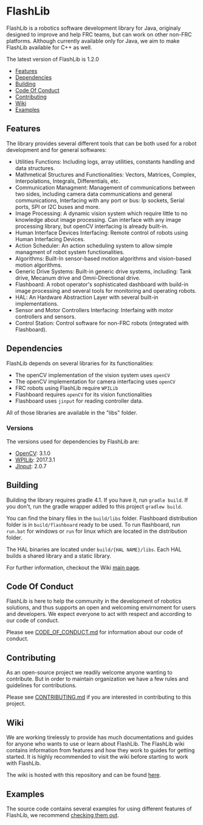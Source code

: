 # FlashLib
FlashLib is a robotics software development library for Java, originaly designed to improve and help FRC teams, but can work on other non-FRC platforms. Although currently available only for Java, we aim to make FlashLib available for C++ as well.

The latest version of FlashLib is 1.2.0

- [Features](#features)
- [Dependencies](#dependencies)
- [Building](#building)
- [Code Of Conduct](#code-of-conduct)
- [Contributing](#contributing)
- [Wiki](#wiki)
- [Examples](#examples)

## Features

The library provides several different tools that can be both used for a robot development and for general softwares:
- Utilities Functions: Including logs, array utilities, constants handling and data structures.
- Mathmetical Structures and Functionalities: Vectors, Matrices, Complex, Interpolations, Integrals, Differentials, etc.
- Communication Managment: Management of communications between two sides, including camera data communications and general communications, Interfacing with any port or bus: Ip sockets, Serial ports, SPI or I2C buses and more.
- Image Processing: A dynamic vision system which require little to no knowledge about image processing. Can interface with any image processing library, but openCV interfacing is already built-in. 
- Human Interface Devices Interfacing: Remote control of robots using Human Interfacing Devices.
- Action Scheduler: An action scheduling system to allow simple managment of robot system functionalities.
- Algorithms: Built-In sensor-based motion algorithms and vision-based motion algorithms.
- Generic Drive Systems: Built-in generic drive systems, including: Tank drive, Mecanum drive and Omni-Directional drive.
- Flashboard: A robot operator's sophisticated dashboard with build-in image processing and several tools for monitoring and
operating robots.
- HAL: An Hardware Abstraction Layer with several built-in implementations.
- Sensor and Motor Controllers Interfacing: Interfaing with motor controllers and sensors.
- Control Station: Control software for non-FRC robots (integrated with Flashboard). 

## Dependencies

FlashLib depends on several libraries for its functionalities:
- The openCV implementation of the vision system uses `openCV`
- The openCV implementation for camera interfacing uses `openCV`
- FRC robots using FlashLib require `WPILib`
- Flashboard requires `openCV` for its vision functionalities
- Flashboard uses `jinput` for reading controller data.

All of those libraries are available in the "libs" folder.

### Versions

The versions used for dependencies by FlashLib are:
- [OpenCV](https://github.com/opencv/opencv): 3.1.0
- [WPILib](https://github.com/wpilibsuite/allwpilib): 2017.3.1
- [JInput](https://github.com/jinput/jinput): 2.0.7

## Building

Building the library requires gradle 4.1. If you have it, run `gradle build`.
If you don't, run the gradle wrapper added to this project `gradlew build`.

You can find the binary files in the `build/libs` folder. Flashboard distribution folder is in `build/flashboard` ready to be
used. To run flashboard, run `run.bat` for windows or `run` for linux which are located in the distribution folder.

The HAL binaries are located under `build/{HAL NAME}/libs`. Each HAL builds a shared library and a static library.

For further information, checkout the Wiki [main page](https://github.com/Flash3388/FlashLib/wiki).

## Code Of Conduct

FlashLib is here to help the community in the development of robotics solutions, and thus supports an open and welcoming 
envirnoment for users and developers. We expect everyone to act with respect and according to our code of conduct.

Please see [CODE_OF_CONDUCT.md](CODE_OF_CONDUCT.md) for information about our code of conduct.

## Contributing

As an open-source project we readily welcome anyone wanting to contribute. But in order to maintain organization we have a few
rules and guidelines for contributions.

Please see [CONTRIBUTING.md](CONTRIBUTING.md) if you are interested in contributing to this project.

## Wiki

We are working tirelessly to provide has much documentations and guides for anyone who wants to use or learn about FlashLib. The FlashLib wiki contains information from features and how they work to guides for getting started. It is highly recommended to visit the wiki before starting to work with FlashLib.

The wiki is hosted with this repository and can be found [here](https://github.com/Flash3388/FlashLib/wiki).

## Examples

The source code contains several examples for using different features of FlashLib, we recommend [checking them out](https://github.com/Flash3388/FlashLib/tree/master/examples/java).
